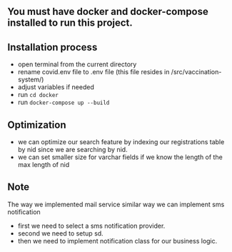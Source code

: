 ## You must have docker and docker-compose installed to run this project.

## Installation process

- open terminal from the current directory
- rename covid.env file to .env file (this file resides in  /src/vaccination-system/)
- adjust variables if needed
- run `cd docker`
- run `docker-compose up --build`


## Optimization
  - we can optimize our search feature by indexing our registrations table by nid
    since we are searching by nid.
  - we can set smaller size for varchar fields if we know the length of the max length of nid

## Note
   The way we implemented mail service similar way we can implement sms notification
   - first we need to select a sms notification provider.
   - second we need to setup sd.
   - then we need to implement notification class for our business logic.